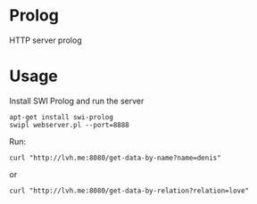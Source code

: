 Prolog
==========

HTTP server prolog

# Usage

Install SWI Prolog and run the server

	apt-get install swi-prolog
	swipl webserver.pl --port=8888

Run:

	curl "http://lvh.me:8080/get-data-by-name?name=denis"
or

	curl "http://lvh.me:8080/get-data-by-relation?relation=love"
